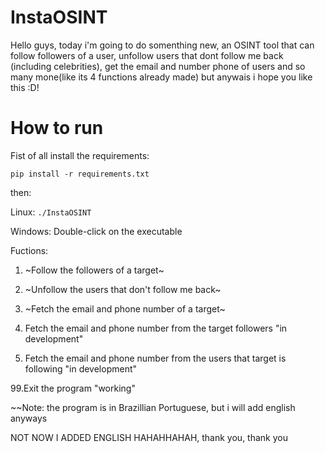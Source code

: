# InstaOSINT

Hello guys, today i'm going to do somenthing new, an OSINT tool that can follow followers of a user, unfollow users that dont follow me back (including celebrities),
get the email and number phone of users and so many mone(like its 4 functions already made) but anywais i hope you like this :D!

# How to run

Fist of all install the requirements:

```pip install -r requirements.txt ```

then:

Linux: ```./InstaOSINT```

Windows: Double-click on the executable 

Fuctions:

1. ~Follow the followers of a target~

2. ~Unfollow the users that don't follow me back~

3. ~Fetch the email and phone number of a target~

4. Fetch the email and phone number from the target followers "in development"

5. Fetch the email and phone number from the users that target is following "in development"

99.Exit the program "working"

~~Note: the program is in Brazillian Portuguese, but i will add english anyways

NOT NOW I ADDED ENGLISH HAHAHHAHAH, thank you, thank you
